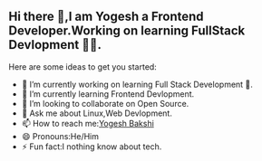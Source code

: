 ## Hi there 👋,I am Yogesh a Frontend Developer.Working on learning FullStack Devlopment 👨‍💻.


Here are some ideas to get you started:

- 🔭 I’m currently working on learning Full Stack Development 🏹.
- 🌱 I’m currently learning Frontend Devlopment.
- 👯 I’m looking to collaborate on Open Source.
- 💬 Ask me about Linux,Web Devlopment.
- 📫 How to reach me:[Yogesh Bakshi](https://www.linkedin.com/in/yogesh-bakshi-4638b91b7/)
- 😄 Pronouns:He/Him
- ⚡ Fun fact:I nothing know about tech.


<!--   <img src=""> -->
  
   
